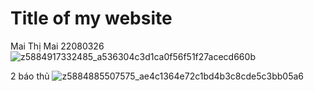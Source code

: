 # Title of my website

Mai Thị Mai 22080326
![z5884917332485_a536304c3d1ca0f56f51f27acecd660b](https://github.com/user-attachments/assets/4f156f33-686c-41dc-a06a-fc79d68eee1d)

2 báo thủ
![z5884885507575_ae4c1364e72c1bd4b3c8cde5c3bb05a6](https://github.com/user-attachments/assets/f9a79bad-c7b1-4d02-a2cd-2c4f6c1686bf)
